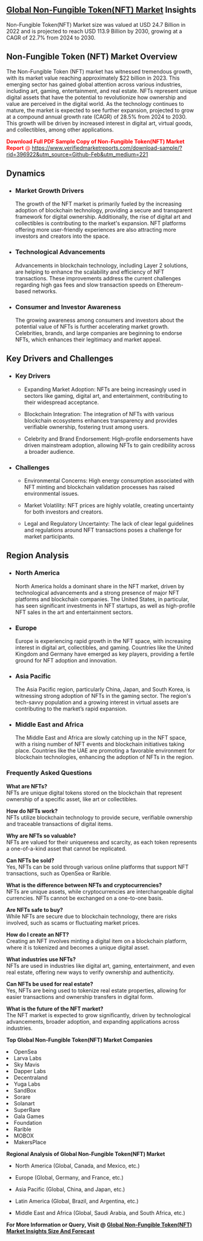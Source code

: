 <h2><a href="https://www.verifiedmarketreports.com/download-sample/?rid=396922&amp;utm_source=Github&amp;utm_medium=221" target="_blank">Global Non-Fungible Token(NFT) Market</a> Insights</h2><p>Non-Fungible Token(NFT) Market size was valued at USD 24.7 Billion in 2022 and is projected to reach USD 113.9 Billion by 2030, growing at a CAGR of 22.7% from 2024 to 2030.</p><p><h2>Non-Fungible Token (NFT) Market Overview</h2> <p>The Non-Fungible Token (NFT) market has witnessed tremendous growth, with its market value reaching approximately $22 billion in 2023. This emerging sector has gained global attention across various industries, including art, gaming, entertainment, and real estate. NFTs represent unique digital assets that have the potential to revolutionize how ownership and value are perceived in the digital world. As the technology continues to mature, the market is expected to see further expansion, projected to grow at a compound annual growth rate (CAGR) of 28.5% from 2024 to 2030. This growth will be driven by increased interest in digital art, virtual goods, and collectibles, among other applications. <p><span class=""><span style="color: #ff0000;"><strong>Download Full PDF Sample Copy of Non-Fungible Token(NFT) Market Report</strong> @ </span><a href="https://www.verifiedmarketreports.com/download-sample/?rid=396922&amp;utm_source=Github-Feb&amp;utm_medium=221" target="_blank">https://www.verifiedmarketreports.com/download-sample/?rid=396922&amp;utm_source=Github-Feb&amp;utm_medium=221</a></span></p></p> <h2>Dynamics</h2> <ul> <li><h3>Market Growth Drivers</h3> <p>The growth of the NFT market is primarily fueled by the increasing adoption of blockchain technology, providing a secure and transparent framework for digital ownership. Additionally, the rise of digital art and collectibles is contributing to the market's expansion. NFT platforms offering more user-friendly experiences are also attracting more investors and creators into the space.</p> </li> <li><h3>Technological Advancements</h3> <p>Advancements in blockchain technology, including Layer 2 solutions, are helping to enhance the scalability and efficiency of NFT transactions. These improvements address the current challenges regarding high gas fees and slow transaction speeds on Ethereum-based networks.</p> </li> <li><h3>Consumer and Investor Awareness</h3> <p>The growing awareness among consumers and investors about the potential value of NFTs is further accelerating market growth. Celebrities, brands, and large companies are beginning to endorse NFTs, which enhances their legitimacy and market appeal.</p> </li> </ul> <h2>Key Drivers and Challenges</h2> <ul> <li><h3>Key Drivers</h3> <ul> <li><p>Expanding Market Adoption: NFTs are being increasingly used in sectors like gaming, digital art, and entertainment, contributing to their widespread acceptance.</p></li> <li><p>Blockchain Integration: The integration of NFTs with various blockchain ecosystems enhances transparency and provides verifiable ownership, fostering trust among users.</p></li> <li><p>Celebrity and Brand Endorsement: High-profile endorsements have driven mainstream adoption, allowing NFTs to gain credibility across a broader audience.</p></li> </ul> </li> <li><h3>Challenges</h3> <ul> <li><p>Environmental Concerns: High energy consumption associated with NFT minting and blockchain validation processes has raised environmental issues.</p></li> <li><p>Market Volatility: NFT prices are highly volatile, creating uncertainty for both investors and creators.</p></li> <li><p>Legal and Regulatory Uncertainty: The lack of clear legal guidelines and regulations around NFT transactions poses a challenge for market participants.</p></li> </ul> </li> </ul> <h2>Region Analysis</h2> <ul> <li><h3>North America</h3> <p>North America holds a dominant share in the NFT market, driven by technological advancements and a strong presence of major NFT platforms and blockchain companies. The United States, in particular, has seen significant investments in NFT startups, as well as high-profile NFT sales in the art and entertainment sectors.</p> </li> <li><h3>Europe</h3> <p>Europe is experiencing rapid growth in the NFT space, with increasing interest in digital art, collectibles, and gaming. Countries like the United Kingdom and Germany have emerged as key players, providing a fertile ground for NFT adoption and innovation.</p> </li> <li><h3>Asia Pacific</h3> <p>The Asia Pacific region, particularly China, Japan, and South Korea, is witnessing strong adoption of NFTs in the gaming sector. The region's tech-savvy population and a growing interest in virtual assets are contributing to the market’s rapid expansion.</p> </li> <li><h3>Middle East and Africa</h3> <p>The Middle East and Africa are slowly catching up in the NFT space, with a rising number of NFT events and blockchain initiatives taking place. Countries like the UAE are promoting a favorable environment for blockchain technologies, enhancing the adoption of NFTs in the region.</p> </li> </ul> <h3>Frequently Asked Questions</h3> <p><strong>What are NFTs?</strong><br> NFTs are unique digital tokens stored on the blockchain that represent ownership of a specific asset, like art or collectibles.</p> <p><strong>How do NFTs work?</strong><br> NFTs utilize blockchain technology to provide secure, verifiable ownership and traceable transactions of digital items.</p> <p><strong>Why are NFTs so valuable?</strong><br> NFTs are valued for their uniqueness and scarcity, as each token represents a one-of-a-kind asset that cannot be replicated.</p> <p><strong>Can NFTs be sold?</strong><br> Yes, NFTs can be sold through various online platforms that support NFT transactions, such as OpenSea or Rarible.</p> <p><strong>What is the difference between NFTs and cryptocurrencies?</strong><br> NFTs are unique assets, while cryptocurrencies are interchangeable digital currencies. NFTs cannot be exchanged on a one-to-one basis.</p> <p><strong>Are NFTs safe to buy?</strong><br> While NFTs are secure due to blockchain technology, there are risks involved, such as scams or fluctuating market prices.</p> <p><strong>How do I create an NFT?</strong><br> Creating an NFT involves minting a digital item on a blockchain platform, where it is tokenized and becomes a unique digital asset.</p> <p><strong>What industries use NFTs?</strong><br> NFTs are used in industries like digital art, gaming, entertainment, and even real estate, offering new ways to verify ownership and authenticity.</p> <p><strong>Can NFTs be used for real estate?</strong><br> Yes, NFTs are being used to tokenize real estate properties, allowing for easier transactions and ownership transfers in digital form.</p> <p><strong>What is the future of the NFT market?</strong><br> The NFT market is expected to grow significantly, driven by technological advancements, broader adoption, and expanding applications across industries.</p> </p><p><strong>Top Global Non-Fungible Token(NFT) Market Companies</strong></p><div data-test-id=""><p><li>OpenSea</li><li> Larva Labs</li><li> Sky Mavis</li><li> Dapper Labs</li><li> Decentraland</li><li> Yuga Labs</li><li> SandBox</li><li> Sorare</li><li> Solanart</li><li> SuperRare</li><li> Gala Games</li><li> Foundation</li><li> Rarible</li><li> MOBOX</li><li> MakersPlace</li></p><div><strong>Regional Analysis of&nbsp;Global Non-Fungible Token(NFT) Market</strong></div><ul><li dir="ltr"><p dir="ltr">North America&nbsp;(Global, Canada, and Mexico, etc.)</p></li><li dir="ltr"><p dir="ltr">Europe (Global, Germany, and France, etc.)</p></li><li dir="ltr"><p dir="ltr">Asia Pacific&nbsp;(Global, China, and Japan, etc.)</p></li><li dir="ltr"><p dir="ltr">Latin America&nbsp;(Global, Brazil, and Argentina, etc.)</p></li><li dir="ltr">Middle East and Africa&nbsp;(Global, Saudi Arabia, and South Africa, etc.)</li></ul><p><strong>For More Information or Query, Visit @&nbsp;</strong><strong><a href="https://www.verifiedmarketreports.com/product/non-fungible-token-nft-market/?utm_source=Github&amp;utm_medium=221" target="_blank">Global Non-Fungible Token(NFT) Market Insights Size And Forecast</a></strong></p></div>
